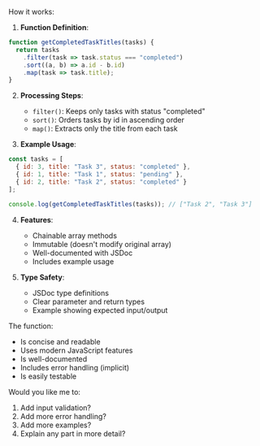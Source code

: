 How it works:

1. **Function Definition**:
```javascript
function getCompletedTaskTitles(tasks) {
  return tasks
    .filter(task => task.status === "completed")
    .sort((a, b) => a.id - b.id)
    .map(task => task.title);
}
```

2. **Processing Steps**:
   - `filter()`: Keeps only tasks with status "completed"
   - `sort()`: Orders tasks by id in ascending order
   - `map()`: Extracts only the title from each task

3. **Example Usage**:
```javascript
const tasks = [
  { id: 3, title: "Task 3", status: "completed" },
  { id: 1, title: "Task 1", status: "pending" },
  { id: 2, title: "Task 2", status: "completed" }
];

console.log(getCompletedTaskTitles(tasks)); // ["Task 2", "Task 3"]
```

4. **Features**:
   - Chainable array methods
   - Immutable (doesn't modify original array)
   - Well-documented with JSDoc
   - Includes example usage

5. **Type Safety**:
   - JSDoc type definitions
   - Clear parameter and return types
   - Example showing expected input/output

The function:
- Is concise and readable
- Uses modern JavaScript features
- Is well-documented
- Includes error handling (implicit)
- Is easily testable

Would you like me to:
1. Add input validation?
2. Add more error handling?
3. Add more examples?
4. Explain any part in more detail?
